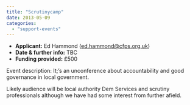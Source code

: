 ```yaml
---
title: "Scrutinycamp"
date: 2013-05-09
categories: 
  - "support-events"
---
```


- **Applicant:** Ed Hammond (ed.hammond@cfps.org.uk)
- **Date & further info:** TBC
- **Funding provided:** £500

Event description: It;’s an unconference about accountability and good governance in local government.

Likely audience will be local authority Dem Services and scrutiny professionals although we have had some interest from further afield.
